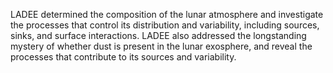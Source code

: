
LADEE determined the composition of the lunar atmosphere and
investigate the processes that control its distribution and variability,
including sources, sinks, and surface interactions. LADEE also addressed
the longstanding mystery of whether dust is present in the lunar exosphere,
and reveal the processes that contribute to its sources and variability.
    
